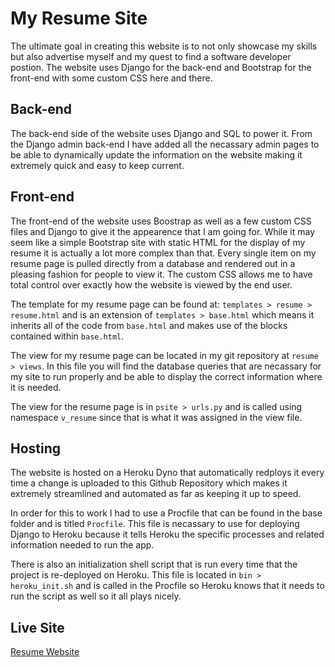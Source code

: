 # My Resume Site
The ultimate goal in creating this website is to not only showcase my skills but also advertise myself and my quest to find a software developer postion. The website uses Django for the back-end and Bootstrap for the front-end with some custom CSS here and there.

## Back-end
The back-end side of the website uses Django and SQL to power it. From the Django admin back-end I have added all the necassary admin pages to be able to dynamically update the information on the website making it extremely quick and easy to keep current.

## Front-end
The front-end of the website uses Boostrap as well as a few custom CSS files and Django to give it the appearence that I am going for. While it may seem like a simple Bootstrap site with static HTML for the display of my resume it is actually a lot more complex than that. Every single item on my resume page is pulled directly from a database and rendered out in a pleasing fashion for people to view it. The custom CSS allows me to have total control over exactly how the website is viewed by the end user.

The template for my resume page can be found at: 
`templates > resume > resume.html` and is an extension of `templates > base.html` which means it inherits all of the code from `base.html` and makes use of the blocks contained within `base.html`. 

The view for my resume page can be located in my git repository at `resume > views`. In this file you will find the database queries that are necassary for my site to run properly and be able to display the correct information where it is needed. 

The view for the resume page is in `psite > urls.py` and is called using namespace `v_resume` since that is what it was assigned in the view file.

## Hosting
The website is hosted on a Heroku Dyno that automatically redploys it every time a change is uploaded to this Github Repository which makes it extremely streamlined and automated as far as keeping it up to speed.

In order for this to work I had to use a Procfile that can be found in the base folder and is titled `Procfile`. This file is necassary to use for deploying Django to Heroku because it tells Heroku the specific processes and related information needed to run the app.

There is also an initialization shell script that is run every time that the project is re-deployed on Heroku. This file is located in `bin > heroku_init.sh` and is called in the Procfile so Heroku knows that it needs to run the script as well so it all plays nicely.

## Live Site
[Resume Website](https://prtsite.herokuapp.com/ "Resume Website")